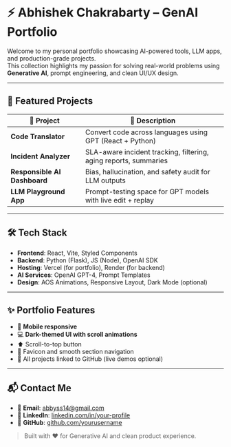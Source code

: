 # ⚡ Abhishek Chakrabarty – GenAI Portfolio

Welcome to my personal portfolio showcasing AI-powered tools, LLM apps, and production-grade projects.  
This collection highlights my passion for solving real-world problems using **Generative AI**, prompt engineering, and clean UI/UX design.

---

## 🚀 Featured Projects

| 🧠 Project | 🌟 Description |
|-----------|----------------|
| **Code Translator** | Convert code across languages using GPT (React + Python) |
| **Incident Analyzer** | SLA-aware incident tracking, filtering, aging reports, summaries |
| **Responsible AI Dashboard** | Bias, hallucination, and safety audit for LLM outputs |
| **LLM Playground App** | Prompt-testing space for GPT models with live edit + replay |

---

## 🛠️ Tech Stack

- **Frontend**: React, Vite, Styled Components  
- **Backend**: Python (Flask), JS (Node), OpenAI SDK  
- **Hosting**: Vercel (for portfolio), Render (for backend)  
- **AI Services**: OpenAI GPT-4, Prompt Templates  
- **Design**: AOS Animations, Responsive Layout, Dark Mode (optional)

---

## ✨ Portfolio Features

- 📱 **Mobile responsive**
- 💻 **Dark-themed UI with scroll animations**
- ⬆️ Scroll-to-top button
- 🎯 Favicon and smooth section navigation
- 🧠 All projects linked to GitHub (live demos optional)

---

## 📬 Contact Me

- 📧 **Email**: abbyss14@gmail.com 
- 🔗 **LinkedIn**: [linkedin.com/in/your-profile](www.linkedin.com/in/abhishek-chakrabarty-1430b1200)  
- 🧰 **GitHub**: [github.com/yourusername](https://github.com/abhishek23github)

> Built with ❤️ for Generative AI and clean product experience.
